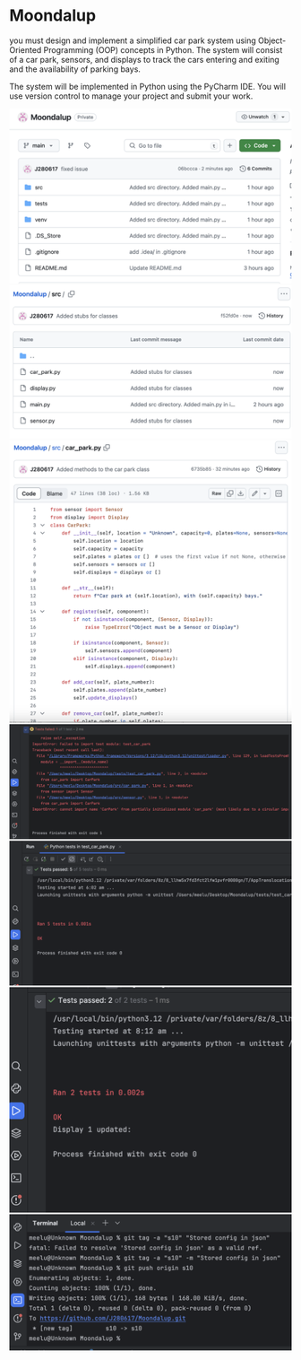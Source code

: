 # Moondalup
you must design and implement a simplified car park system using Object-Oriented Programming (OOP) concepts in Python. The system will consist of a car park, sensors, and displays to track the cars entering and exiting and the availability of parking bays.

The system will be implemented in Python using the PyCharm IDE. You will use version control to manage your project and submit your work.

![Initial commit](Images/image.png)
![Added stubs for classes](Images/image2.png)
![Added methods to the car park class](Images/image3.png)
![Unit tests](Images/image4.png)
![Unit tests](Images/image5.png)
![Unit tests](Images/image6.png)
![Unit tests](Images/image7.png)
